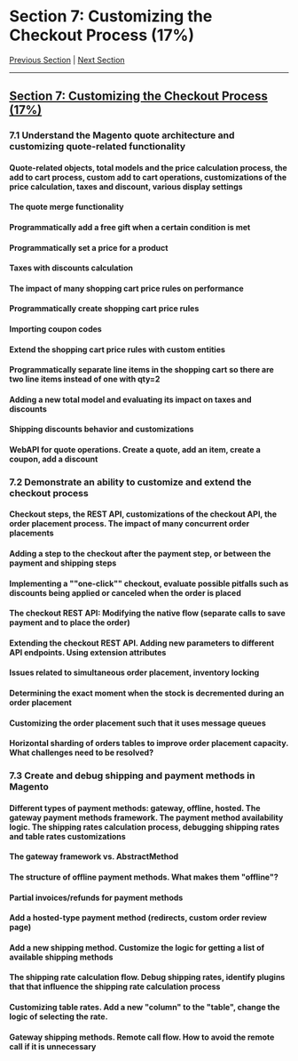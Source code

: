 # Section 7: Customizing the Checkout Process (17%)

[Previous Section](./6.md) | [Next Section](./8.md)

-----

## [Section 7: Customizing the Checkout Process (17%)](./7.md)

### **7.1**  Understand the Magento quote architecture and customizing quote-related functionality

#### **Quote-related objects, total models and the price calculation process, the add to cart process, custom add to cart operations, customizations of the price calculation, taxes and discount, various display settings**

#### **The quote merge functionality**

#### **Programmatically add a free gift when a certain condition is met**

#### **Programmatically set a price for a product**

#### **Taxes with discounts calculation**

#### **The impact of many shopping cart price rules on performance**

#### **Programmatically create shopping cart price rules**

#### **Importing coupon codes**

#### **Extend the shopping cart price rules with custom entities**

#### **Programmatically separate line items in the shopping cart so there are two line items instead of one with qty=2**

#### **Adding a new total model and evaluating its impact on taxes and discounts**

#### **Shipping discounts behavior and customizations**

#### **WebAPI for quote operations. Create a quote, add an item, create a coupon, add a discount**

### **7.2**  Demonstrate an ability to customize and extend the checkout process

#### **Checkout steps, the REST API, customizations of the checkout API, the order placement process. The impact of many concurrent order placements**

#### **Adding a step to the checkout after the payment step, or between the payment and shipping steps**

#### **Implementing a ""one-click"" checkout, evaluate possible pitfalls such as discounts being applied or canceled when the order is placed**

#### **The checkout REST API: Modifying the native flow (separate calls to save payment and to place the order)**

#### **Extending the checkout REST API. Adding new parameters to different API endpoints. Using extension attributes**

#### **Issues related to simultaneous order placement, inventory locking**

#### **Determining the exact moment when the stock is decremented during an order placement**

#### **Customizing the order placement such that it uses message queues**

#### **Horizontal sharding of orders tables to improve order placement capacity. What challenges need to be resolved?**

### **7.3**  Create and debug shipping and payment methods in Magento

#### **Different types of payment methods: gateway, offline, hosted. The gateway payment methods framework. The payment method availability logic. The shipping rates calculation process, debugging shipping rates and table rates customizations**

#### **The gateway framework vs. AbstractMethod**

#### **The structure of offline payment methods. What makes them "offline"?**

#### **Partial invoices/refunds for payment methods**

#### **Add a hosted-type payment method (redirects, custom order review page)**

#### **Add a new shipping method. Customize the logic for getting a list of available shipping methods**

#### **The shipping rate calculation flow. Debug shipping rates, identify plugins that that influence the shipping rate calculation process**

#### **Customizing table rates. Add a new "column" to the "table", change the logic of selecting the rate.**

#### **Gateway shipping methods. Remote call flow. How to avoid the remote call if it is unnecessary**


